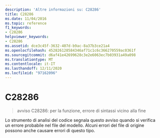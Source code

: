 ```yaml
---
description: 'Altre informazioni su: C28286'
title: C28286
ms.date: 11/04/2016
ms.topic: reference
f1_keywords:
- C28286
helpviewer_keywords:
- C28286
ms.assetid: dce3c45f-3632-407d-b9ac-8a37b3ce21a4
ms.openlocfilehash: 452826128584346af71c1c6c366270559ac0361f
ms.sourcegitcommit: d6af41e42699628c3e2e6063ec7b03931a49a098
ms.translationtype: MT
ms.contentlocale: it-IT
ms.lasthandoff: 12/11/2020
ms.locfileid: "97162096"
---
```

# <a name="c28286"></a>C28286

> avviso C28286: per la funzione, errore di sintassi vicino alla fine

Lo strumento di analisi del codice segnala questo avviso quando si verifica un errore probabile nel file del modello. Alcuni errori del file di origine possono anche causare errori di questo tipo.

